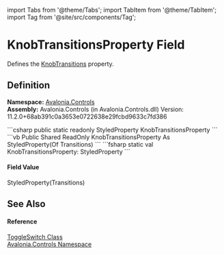 import Tabs from '@theme/Tabs'; 
import TabItem from '@theme/TabItem'; 
import Tag from '@site/src/components/Tag'; 

# KnobTransitionsProperty Field


Defines the <a href="P_Avalonia_Controls_ToggleSwitch_KnobTransitions">KnobTransitions</a> property.



## Definition
**Namespace:** <a href="N_Avalonia_Controls">Avalonia.Controls</a>  
**Assembly:** Avalonia.Controls (in Avalonia.Controls.dll) Version: 11.2.0+68ab391c0a3653e0722638e29fcbd9633c7fd386

<Tabs groupId="api-code-preview">
<TabItem value="csharp" label="C#">
```csharp
public static readonly StyledProperty<Transitions> KnobTransitionsProperty
```
</TabItem>
<TabItem value="vb" label="VB">
```vb
Public Shared ReadOnly KnobTransitionsProperty As StyledProperty(Of Transitions)
```
</TabItem>
<TabItem value="fsharp" label="F#">
```fsharp
static val KnobTransitionsProperty: StyledProperty<Transitions>
```
</TabItem>
</Tabs>



#### Field Value
StyledProperty(Transitions)

## See Also


#### Reference
<a href="T_Avalonia_Controls_ToggleSwitch">ToggleSwitch Class</a>  
<a href="N_Avalonia_Controls">Avalonia.Controls Namespace</a>  
